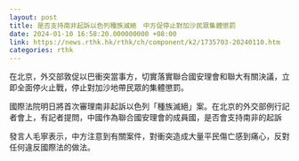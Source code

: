 ```yaml
---
layout: post
title: 是否支持南非起訴以色列種族滅絕　中方促停止對加沙民眾集體懲罰
date: 2024-01-10 16:58:20.000000000 +08:00
link: https://news.rthk.hk/rthk/ch/component/k2/1735703-20240110.htm
categories: rthk
---
```


在北京，外交部敦促以巴衝突當事方，切實落實聯合國安理會和聯大有關決議，立即全面停火止戰，停止對加沙地帶民眾的集體懲罰。

國際法院明日將首次審理南非起訴以色列「種族滅絕」案。在北京的外交部例行記者會上，有記者提問，中國作為聯合國安理會的成員國，是否會支持南非的起訴

發言人毛寧表示，中方注意到有關案件，對衝突造成大量平民傷亡感到痛心，反對任何違反國際法的做法。
